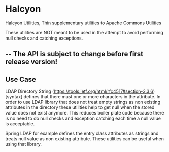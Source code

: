 # Halcyon
Halcyon Utilities, Thin supplementary utilities to Apache Commons Utilities

These utilities are NOT meant to be used in the attempt to avoid performing null checks and catching exceptions.

--
The API is subject to change before first release version!
--

## Use Case
LDAP Directory String (https://tools.ietf.org/html/rfc4517#section-3.3.6)[syntax] defines that there must one or more characters in the attribute. In order to use LDAP library that does not treat empty strings
as non existing attributes in the directory these utilities help to get null when the stored value does not exist anymore. This reduces boiler plate code because there is no need to do null checks and exception
catching each time a null value is acceptable.

Spring LDAP for example defines the entry class attributes as strings and treats null value as non existing attribute. These utilities can be useful when using that library.